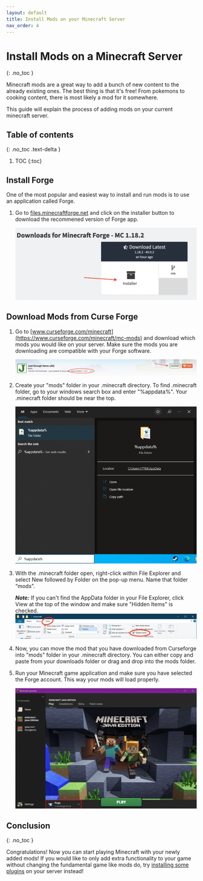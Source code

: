 ```yaml
---
layout: default
title: Install Mods on your Minecraft Server
nav_order: 4
---
```


# Install Mods on a Minecraft Server
{: .no_toc }

Minecraft mods are a great way to add a bunch of new content to the already existing ones. The best thing is that it's free! From pokemons to cooking content, there is most likely a mod for it somewhere.

This guide will explain the process of adding mods on your current minecraft server.

## Table of contents
{: .no_toc .text-delta }

1. TOC
{:toc}

## Install Forge

One of the most popular and easiest way to install and run mods is to use an application called Forge.

1. Go to [files.minecraftforge.net](https://files.minecraftforge.net/net/minecraftforge/forge/) and click on the installer button to download the recommened version of Forge app.

    ![Minecraft Task](../assets/images/mods/download_forge.png)

## Download Mods from Curse Forge

1. Go to [www.curseforge.com/minecraft](https://www.curseforge.com/minecraft/mc-mods) and download which mods you would like on your server. Make sure the mods you are downloading are compatible with your Forge software.
    
    ![Minecraft Task](../assets/images/mods/Curseforge_download_mod.png)


2. Create your "mods" folder in your .minecraft directory. To find .minecraft folder, go to your windows search box and enter "%appdata%". Your .minecraft folder should be near the top.

    ![Minecraft Task](../assets/images/mods/appdata_search.png)


3. With the .minecraft folder open, right-click within File Explorer and select New followed by Folder on the pop-up menu. Name that folder “mods”.

    **_Note:_** If you can't find the AppData folder in your File Explorer, click View at the top of the window and make sure "Hidden Items" is checked.
    ![Minecraft Task](../assets/images/mods/hidden_items.png)

4. Now, you can move the mod that you have downloaded from Curseforge into "mods" folder in your .minecraft directory. You can either copy and paste from your downloads folder or drag and drop into the mods folder.


5. Run your Minecraft game application and make sure you have selected the Forge account. This way your mods will load properly.

    ![Minecraft Task](../assets/images/mods/select_forge_account.png)

## Conclusion
{: .no_toc }

Congratulations! Now you can start playing Minecraft with your newly added mods! If you would like to only add extra functionality to your game without changing the fundamental game like mods do, try [installing some plugins](https://lbeique.github.io/How-To-Setup-a-Minecraft-Server/docs/Install%20Plugins/) on your server instead!

